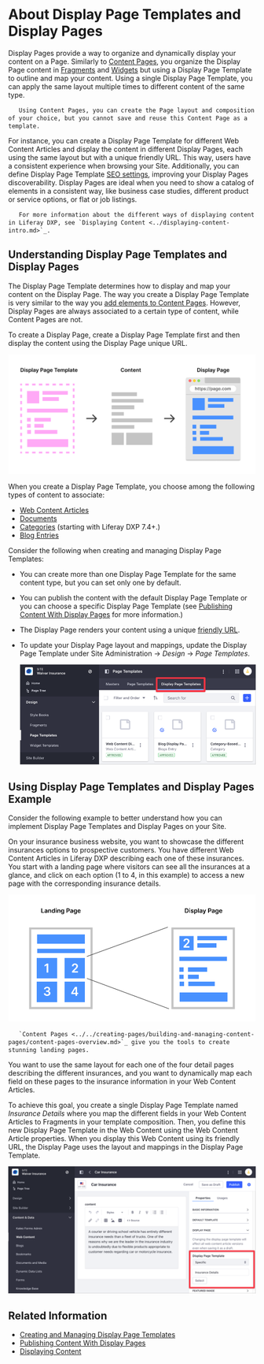 # About Display Page Templates and Display Pages

Display Pages provide a way to organize and dynamically display your content on a Page. Similarly to [Content Pages](../../creating-pages/building-and-managing-content-pages/content-pages-overview.md), you organize the Display Page content in [Fragments](../using-fragments/using-page-fragments.md) and [Widgets](../../creating-pages/building-and-managing-content-pages/using-widgets-on-a-content-page.md) but using a Display Page Template to outline and map your content. Using a single Display Page Template, you can apply the same layout multiple times to different content of the same type.

```tip::
   Using Content Pages, you can create the Page layout and composition of your choice, but you cannot save and reuse this Content Page as a template.
```

For instance, you can create a Display Page Template for different Web Content Articles and display the content in different Display Pages, each using the same layout but with a unique friendly URL. This way, users have a consistent experience when browsing your Site. Additionally, you can define Display Page Template [SEO settings](./configuring-seo-and-open-graph.md), improving your Display Pages discoverability. Display Pages are ideal when you need to show a catalog of elements in a consistent way, like business case studies, different product or service options, or flat or job listings.

```note::
   For more information about the different ways of displaying content in Liferay DXP, see `Displaying Content <../displaying-content-intro.md>`_.
```

## Understanding Display Page Templates and Display Pages

The Display Page Template determines how to display and map your content on the Display Page. The way you create a Display Page Template is very similar to the way you [add elements to Content Pages](../../creating-pages/building-and-managing-content-pages/adding-elements-to-content-pages.md). However, Display Pages are always associated to a certain type of content, while Content Pages are not.

To create a Display Page, create a Display Page Template first and then display the content using the Display Page unique URL.

![Display and organize the content on a Display Page using a Display Page Template.](./about-display-page-templates-and-display-pages/images/03.png)

When you create a Display Page Template, you choose among the following types of content to associate:

- [Web Content Articles](../../../content-authoring-and-management/web-content/web-content-articles/adding-a-basic-web-content-article.md)
- [Documents](../../../content-authoring-and-management/documents-and-media/publishing-and-sharing/publishing-documents.md)
- [Categories](../../../content-authoring-and-management/tags-and-categories/defining-categories-and-vocabularies-for-content.md) (starting with Liferay DXP 7.4+.)
- [Blog Entries](../../../content-authoring-and-management/blogs/getting-started-with-blogs.md)

Consider the following when creating and managing Display Page Templates:

- You can create more than one Display Page Template for the same content type, but you can set only one by default.
- You can publish the content with the default Display Page Template or you can choose a specific Display Page Template (see [Publishing Content With Display Pages](./publishing-content-with-display-pages.md) for more information.)
- The Display Page renders your content using a unique [friendly URL](../../site-settings/managing-site-urls/configuring-your-sites-friendly-url.md).
- To update your Display Page layout and mappings, update the Display Page Template under Site Administration &rarr; *Design* &rarr; *Page Templates*.

    ![You can find the Display Page Configuration under the Page Templates application.](./about-display-page-templates-and-display-pages/images/04.png)

## Using Display Page Templates and Display Pages Example

Consider the following example to better understand how you can implement Display Page Templates and Display Pages on your Site.

On your insurance business website, you want to showcase the different insurances options to prospective customers. You have different Web Content Articles in Liferay DXP describing each one of these insurances. You start with a landing page where visitors can see all the insurances at a glance, and click on each option (1 to 4, in this example) to access a new page with the corresponding insurance details.

![You can apply the same layout to different content of the same type using a single Display Page Template.](./about-display-page-templates-and-display-pages/images/02.png)

```tip::
   `Content Pages <../../creating-pages/building-and-managing-content-pages/content-pages-overview.md>`_ give you the tools to create stunning landing pages.
```

You want to use the same layout for each one of the four detail pages describing the different insurances, and you want to dynamically map each field on these pages to the insurance information in your Web Content Articles.

To achieve this goal, you create a single Display Page Template named *Insurance Details* where you map the different fields in your Web Content Articles to Fragments in your template composition. Then, you define this new Display Page Template in the Web Content using the Web Content Article properties. When you display this Web Content using its friendly URL, the Display Page uses the layout and mappings in the Display Page Template.

![Configure the Display Page Template on the Web Content Article.](./about-display-page-templates-and-display-pages/images/01.png)

## Related Information

- [Creating and Managing Display Page Templates](./creating-and-managing-display-page-templates.md)
- [Publishing Content With Display Pages](./publishing-content-with-display-pages.md)
- [Displaying Content](../displaying-content-intro.md)
